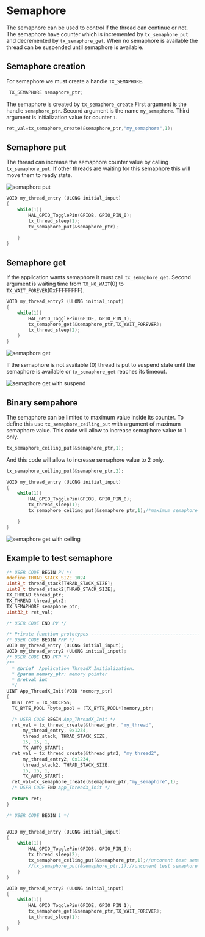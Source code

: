 # Semaphore

The semaphore can be used to control if the thread can continue or not.
The semaphore have counter which is incremented by `tx_semaphore_put` and decremented by `tx_semaphore_get`. When no semaphore is available the thread can be suspended until semaphore is available.

## Semaphore creation

For semaphore we must create a handle `TX_SEMAPHORE`.

```c
 TX_SEMAPHORE semaphore_ptr;
```

The semaphore is created by `tx_semaphore_create`
First argument is the handle `semaphore_ptr`.
Second argument is the name `my_semaphore`.
Third argument is initialization value for counter `1`.

```c
ret_val=tx_semaphore_create(&semaphore_ptr,"my_semaphore",1);
```

## Semaphore put

The thread can increase the semaphore counter value by calling `tx_semaphore_put`. If other threads are waiting for this semaphore this will move them to ready state.

![semaphore put](./img/20.svg)

```c
VOID my_thread_entry (ULONG initial_input)
{
	while(1){
		HAL_GPIO_TogglePin(GPIOB, GPIO_PIN_0);
		tx_thread_sleep(1);
		tx_semaphore_put(&semaphore_ptr);

	}
}
```

## Semaphore get

If the application wants semaphore it must call `tx_semaphore_get`. Second argument is waiting time from `TX_NO_WAIT`(0) to `TX_WAIT_FOREVER`(0xFFFFFFFF).

```c
VOID my_thread_entry2 (ULONG initial_input)
{
	while(1){
		HAL_GPIO_TogglePin(GPIOE, GPIO_PIN_1);
		tx_semaphore_get(&semaphore_ptr,TX_WAIT_FOREVER);
		tx_thread_sleep(2);
	}
}
```

![semaphore get](./img/21.svg)

If the semaphore is not available (0) thread is put to suspend state until the semaphore is available or `tx_semaphore_get` reaches its timeout.

![semaphore get with suspend](./img/22.svg)

## Binary sempahore

The semaphore can be limited to maximum value inside its counter. To define this use `tx_semaphore_ceiling_put` with argument of maximum semaphore value.
This code will allow to increase semaphore value to 1 only.

```c
tx_semaphore_ceiling_put(&semaphore_ptr,1);
```

And this code will allow to increase semaphore value to 2 only.

```c
tx_semaphore_ceiling_put(&semaphore_ptr,2);
```

```c
VOID my_thread_entry (ULONG initial_input)
{
	while(1){
		HAL_GPIO_TogglePin(GPIOB, GPIO_PIN_0);
		tx_thread_sleep(1);
		tx_semaphore_ceiling_put(&semaphore_ptr,1);/*maximum semaphore value is 1*/

	}
}
```

![semaphore get with ceiling](./img/23.svg)

## Example to test semaphore

```c
/* USER CODE BEGIN PV */
#define THRAD_STACK_SIZE 1024
uint8_t thread_stack[THRAD_STACK_SIZE];
uint8_t thread_stack2[THRAD_STACK_SIZE];
TX_THREAD thread_ptr;
TX_THREAD thread_ptr2;
TX_SEMAPHORE semaphore_ptr;
uint32_t ret_val;

/* USER CODE END PV */

/* Private function prototypes -----------------------------------------------*/
/* USER CODE BEGIN PFP */
VOID my_thread_entry (ULONG initial_input);
VOID my_thread_entry2 (ULONG initial_input);
/* USER CODE END PFP */
/**
  * @brief  Application ThreadX Initialization.
  * @param memory_ptr: memory pointer
  * @retval int
  */
UINT App_ThreadX_Init(VOID *memory_ptr)
{
  UINT ret = TX_SUCCESS;
  TX_BYTE_POOL *byte_pool = (TX_BYTE_POOL*)memory_ptr;

  /* USER CODE BEGIN App_ThreadX_Init */
  ret_val = tx_thread_create(&thread_ptr, "my_thread",
      my_thread_entry, 0x1234,
	  thread_stack, THRAD_STACK_SIZE,
      15, 15, 1,
      TX_AUTO_START);
  ret_val = tx_thread_create(&thread_ptr2, "my_thread2",
      my_thread_entry2, 0x1234,
	  thread_stack2, THRAD_STACK_SIZE,
      15, 15, 1,
      TX_AUTO_START);
  ret_val=tx_semaphore_create(&semaphore_ptr,"my_semaphore",1);
  /* USER CODE END App_ThreadX_Init */

  return ret;
}

/* USER CODE BEGIN 1 */


VOID my_thread_entry (ULONG initial_input)
{
	while(1){
		HAL_GPIO_TogglePin(GPIOB, GPIO_PIN_0);
		tx_thread_sleep(2);
		tx_semaphore_ceiling_put(&semaphore_ptr,1);//unconent test semaphore with limit
		//tx_semaphore_put(&semaphore_ptr,1);//unconent test semaphore without limit
	}
}

VOID my_thread_entry2 (ULONG initial_input)
{
	while(1){
		HAL_GPIO_TogglePin(GPIOE, GPIO_PIN_1);
		tx_semaphore_get(&semaphore_ptr,TX_WAIT_FOREVER);
		tx_thread_sleep(1);
	}
}

```
